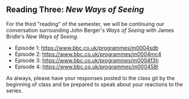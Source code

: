 Reading Three: _New Ways of Seeing_
------------------------------------

For the third "reading" of the semester, we will be continuing our conversation surrounding John Berger's _Ways of Seeing_ with James Bridle's _New Ways of Seeing_.

- Episode 1: https://www.bbc.co.uk/programmes/m0004sdb
- Episode 2: https://www.bbc.co.uk/programmes/m0004mc4
- Episode 3: https://www.bbc.co.uk/programmes/m0004f3h
- Episode 4: https://www.bbc.co.uk/programmes/m000458l

As always, please have your responses posted to the class git by the beginning of class and be prepared to speak about your reactions to the series.
